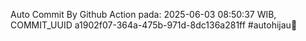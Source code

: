 Auto Commit By Github Action pada: 2025-06-03 08:50:37 WIB, COMMIT_UUID a1902f07-364a-475b-971d-8dc136a281ff #autohijau🗿
